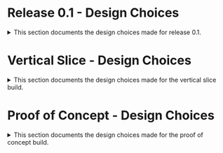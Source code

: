 # Release 0.1 - Design Choices
<details>
<summary>This section documents the design choices made for release 0.1.</summary>

## Controls Display, Pause + Escape Functionaliy
Controls are now displayed in the lower left corner, and functionality for pausing and exiting
the game have been added. In the current pause implementation, there cannot be multiple
player commanders; pause state needs to be moved into a single accessible class.
## New Unit: Helicopter, Forest Terrain
Added Helicopter unit and Forest terrain tile as a continued scalability stress test. While the
speed at which new units can be added as rapid, there is a notable exponential growth in inspector
cascading complexity for the damage table and terrain interactions. With this in mind, it might
be better to read in damage table and terrain values from a csv spreadsheet.
## Larger Asymetric Map
The test map scale has been increased greatly to emphasize the early game of setting up units
for future engagements. More time is granted in the early game since the time is proportional to
the unit count. The AI has a slight numbers disadvantage but can still win if they seek favorable
engagements.
## Win Condition
A win condition check has been added that will reset the test map. The win condition is currently
hard coded in a way that is not easily abstractable (not easy to define other win conditions besides
defeating all units).
<br>
It is known that the win condition can be easily achieved by stacking all player units on one tile.
What happens when units stack needs to be determined.
## Known Code Issues
MonoBehaviour dependence has increased in this update. More items need to be converted to designer 
instances to decouple from the Unity engine.
<br>
Phases depend entirely on MonoBehaviour, when they should be part of the core code.
<br>
Escape functionality crashes Unity (Application.Quit called in an improper place?)
## Known Gameplay Issues
Cursor state bug between rounds does not reset properly (does not clear down state).
<br>
Moving an arrow back over itself causes strange path continuity sometimes.

</details>

# Vertical Slice - Design Choices
<details>
<summary>This section documents the design choices made for the vertical slice build.</summary>

## New Unit: Tank
In this update I added a second unit, the tank, to test the scalability of the damage table and unit
interactions. The tank is much more powerful than the foot soldier, and is effectively OP without a third
unit to balance out a weapon triangle.
## Terrain Implementation
Terrain has been implemented using a processor that checks a unity tilemap. This approach was chosen
since instantiating gameobjects on every tile performs poorly. This choice increases Unity dependency
and more research needs to be done about whether Unity exposes lower level APIs for sprite rendering.
<br>
Units now respond to terrain; if a commander mouses over a non-traversable tile, the corresponding
unit will attempt to use A* pathfinding to infer a path around the obstacle (or get as close as they can).
The introduction of A* introduces some strange continuity bugs with the pathing that need to be addressed.
## AI Improvement
The AI model has been updated to react to the target location of the enemy paths. It will try to meet enemy
units at their destination. Coincidentally this has made the AI very strong at last second moves. The AI
additionally incorporate the damage table to peek interactions and look for favorable engagements; although
notably it does not calculate every possible engagement along its move path.
<br>
A bug has been fixed where the AI would interrupt its own actions. The AI will not reconsider its moves
until it has finished all previously pushed actions. This strategy may not be scalable due to long pauses
between reconsideration (in the future may want the AI to think between every action instead of in batches).
## Known Code Issues
There are some edge cases that cause the new unity input system to log errors but it is unclear what causes this.
<br>
MonoBehaviour dependence has increased in this update. More items need to be converted to designer 
instances to decouple from the Unity engine. This has resulted in a handful of hotfixes that subvert
the underlying core code structure.
<br>
Some scripts are sorely lacking refactoring, comments, and XML documentation.
## Known Gameplay Issues
The last second moves from the AI are frustrating. The small map scale magnifies the last second
chaos of the gameplay style. Larger maps should be tested to see how the dynamic changes.
<br>
There is no win/lose condition reaction.
<br>
Cursor state is not properly reset between rounds.

</details>

# Proof of Concept - Design Choices
<details>
<summary>This section documents the design choices made for the proof of concept build.</summary>

## Monobehaviour Avoidance
As an attempt to make the structure of this game as modular as possible, I have been slowly
implementing a pattern where I strip MonoBehaviour dependencies from underlying logic. Currently
I am achieving this by having "designer" scene entities that just contain constructor arguments
serialized to the inspector. The visual components that do require MonoBehaviour use event listeners
to respond to change in state inside the underlying core gameplay logic. This in effect has made
the gameplay logic deaf to the outside rendering logic; completely unaware of its existence. This
requires extensive use of events and I am still not entirely sure it is the best option.
## Update Loop Hijacking
Some of the underlying scripts that have stripped MonoBehaviour still need access to the update loop.
In the current implementation this is solved by hijacking the update loop of an instantiated singleton.
It has yet to be tested whether loading all of these functions onto one delegate in one monobehaviour
effects performance.
## TileGrid Dependency
Almost all of the underlying gameplay logic classes communicate by observing the state of the TileGrid
and the objects that exist in its collections. This in affect makes it relatively easy to observe state
but has some notable inefficiencies that pop up as well as posing long term encapsulation issues.
## Known Code Issues
Some of the scripts need refactoring and clean up. There are some hacks marked with TODOs that circumvent
structure and need to be addressed to prevent scaling and encapsulation issues.
## Known Gameplay Issues
The state machine for the cursor has some bugs that need to be fixed (edge cases). The one feature that
was not able to be implemented in time was the clearing of conflicts at the end of the combat phase. While
it can be easily implemented, it will create more clean up work since it is based on the normal blend function
which needs cleanup (so I've decided to wait for this build). AI has some timing issues; but meets the set out
goal for POC where it is able to interface with a cursor. Arrow paths can be hard to read since they can overlap,
better UX needs to be explored on this issue.

</details>
